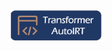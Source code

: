 <p align="center">
<img src="https://github.com/ESGIRT/ESEM2024-TransformerIRT/raw/main/logo.png" alt="TAIRT" width="30%" />
</p>

